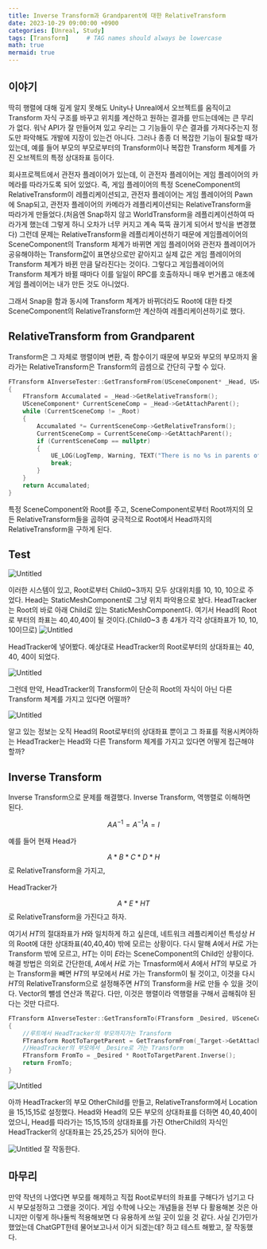 ```yaml
---
title: Inverse Transform과 Grandparent에 대한 RelativeTransform
date: 2023-10-29 09:00:00 +0900
categories: [Unreal, Study]
tags: [Transform]     # TAG names should always be lowercase
math: true
mermaid: true
---
```

## 이야기
딱히 행렬에 대해 깊게 알지 못해도 Unity나 Unreal에서 오브젝트를 움직이고 Transform 자식 구조를 바꾸고 위치를 계산하고 원하는 결과를 만드는데에는 큰 무리가 없다. 워낙 API가 잘 만들어져 있고 우리는 그 기능들이 무슨 결과를 가져다주는지 정도만 파악해도 개발에 지장이 있는건 아니다. 그러나 종종 더 복잡한 기능이 필요할 때가 있는데, 예를 들어 부모의 부모로부터의 Transform이나 복잡한 Transform 체계를 가진 오브젝트의 특정 상대좌표 등이다.

회사프로젝트에서 관전자 플레이어가 있는데, 이 관전자 플레이어는 게임 플레이어의 카메라를 따라가도록 되어 있었다. 즉, 게임 플레이어의 특정 SceneComponent의 RelativeTransform이 레플리케이션되고, 관전자 플레이어는 게임 플레이어의 Pawn에 Snap되고, 관전자 플레이어의 카메라가 레플리케이션되는 RelativeTransform을 따라가게 만들었다.(처음엔 Snap하지 않고 WorldTransform을 레플리케이션하여 따라가게 했는데 그렇게 하니 오차가 너무 커지고 계속 뚝뚝 끊기게 되어서 방식을 변경했다) 그런데 문제는 RelativeTransform을 레플리케이션하기 때문에 게임플레이어의 SceneComponent의 Transform 체계가 바뀌면 게임 플레이어와 관전자 플레이어가 공유해야하는 Transform값이 표면상으로만 같아지고 실제 값은 게임 플레이어의 Transform 체계가 바뀐 만큼 달라진다는 것이다. 그렇다고 게임플레이어의 Transform 체계가 바뀔 때마다 이를 일일이 RPC를 호출하자니 매우 번거롭고 애초에 게임 플레이어는 내가 만든 것도 아니었다.

그래서 Snap을 함과 동시에 Transform 체계가 바뀌더라도 Root에 대한 타겟 SceneComponent의 RelativeTransform만 계산하여 레플리케이션하기로 했다.

## RelativeTransform from Grandparent
Transform은 그 자체로 행렬이며 변환, 즉 함수이기 때문에 부모와 부모의 부모까지 올라가는 RelativeTransform은 Transform의 곱셈으로 간단히 구할 수 있다.

```cpp
FTransform AInverseTester::GetTransformFrom(USceneComponent* _Head, USceneComponent* _Root)
{
	FTransform Accumalated = _Head->GetRelativeTransform();
	USceneComponent* CurrentSceneComp = _Head->GetAttachParent();
	while (CurrentSceneComp != _Root)
	{
		Accumalated *= CurrentSceneComp->GetRelativeTransform();
		CurrentSceneComp = CurrentSceneComp->GetAttachParent();
		if (CurrentSceneComp == nullptr)
		{
			UE_LOG(LogTemp, Warning, TEXT("There is no %s in parents of %s"), *(_Root->GetName()), *(_Head->GetName()));
			break;
		}
	}
	return Accumalated;
}
```
특정 SceneComponent와 Root를 주고, SceneComponent로부터 Root까지의 모든 RelativeTransform들을 곱하여 궁극적으로 Root에서 Head까지의 RelativeTransform을 구하게 된다.

## Test

![Untitled](/assets/InverseTransform/TransformSystem.png)

이러한 시스템이 있고, Root로부터 Child0~3까지 모두 상대위치를 10, 10, 10으로 주었다. Head는 StaticMeshComponent로 그냥 위치 파악용으로 놨다. HeadTracker는 Root의 바로 아래 Child로 있는 StaticMeshComponent다. 여기서 Head의 Root로 부터의 좌표는 40,40,40이 될 것이다.(Child0~3 총 4개가 각각 상대좌표가 10, 10, 10이므로)
![Untitled](/assets/InverseTransform/TransformSystem2.png)

HeadTracker에 넣어봤다. 예상대로 HeadTracker의 Root로부터의 상대좌표는 40, 40, 40이 되었다.

![Untitled](/assets/InverseTransform/TransformSystem3.png)

그런데 만약, HeadTracker의 Transform이 단순히 Root의 자식이 아닌 다른 Transform 체계를 가지고 있다면 어떨까? 

![Untitled](/assets/InverseTransform/InverseTransform0.png)

알고 있는 정보는 오직 Head의 Root로부터의 상대좌표 뿐이고 그 좌표를 적용시켜야하는 HeadTracker는 Head와 다른 Transform 체계를 가지고 있다면 어떻게 접근해야할까?

## Inverse Transform

Inverse Transform으로 문제를 해결했다. Inverse Transform, 역행렬로 이해하면 된다.

$$ AA^{-1} = A^{-1}A = I $$

예를 들어 현재 Head가

$$A * B * C * D * H$$ 로 RelativeTransform을 가지고,

HeadTracker가

$$A * E * HT$$ 로 RelativeTransform을 가진다고 하자.

여기서 $HT$의 절대좌표가 $H$와 일치하게 하고 싶은데, 네트워크 레플리케이션 특성상 $H$의 Root에 대한 상대좌표(40,40,40) 밖에 모르는 상황이다. 다시 말해 $A$에서 $H$로 가는 Transform 밖에 모르고, $HT$는 이미 $E$라는 SceneComponent의 Child인 상황이다. 해결 방법은 의외로 간단한데, $A$에서 $H$로 가는 Trnasform에서 $A$에서 $HT$의 부모로 가는 Transform을 빼면 $HT$의 부모에서 $H$로 가는 Transform이 될 것이고, 이것을 다시 $HT$의 RelativeTransform으로 설정해주면 $HT$의 Transform을 $H$로 만들 수 있을 것이다. Vector의 뺄셈 연산과 똑같다. 다만, 이것은 행렬이라 역행렬을 구해서 곱해줘야 된다는 것만 다르다.

```cpp
FTransform AInverseTester::GetTransformTo(FTransform _Desired, USceneComponent* _Target, USceneComponent* _Root)
{
	//루트에서 HeadTracker의 부모까지가는 Transform
	FTransform RootToTargetParent = GetTransformFrom(_Target->GetAttachParent(), _Root);
	//HeadTracker의 부모에서 _Desire로 가는 Transform
	FTransform FromTo = _Desired * RootToTargetParent.Inverse();
	return FromTo;
}
```

![Untitled](/assets/InverseTransform/InverseTransform1.png)

아까 HeadTracker의 부모 OtherChild를 만들고, RelativeTransform에서 Location을 15,15,15로 설정했다. Head와 Head의 모든 부모의 상대좌표를 더하면 40,40,40이었으니, Head를 따라가는 15,15,15의 상대좌표를 가진 OtherChild의 자식인 HeadTracker의 상대좌표는 25,25,25가 되어야 한다.

![Untitled](/assets/InverseTransform/InverseTransform2.png)
잘 작동한다.

## 마무리
만약 작년의 나였다면 부모를 해제하고 직접 Root로부터의 좌표를 구해다가 넘기고 다시 부모설정하고 그랬을 것이다. 게임 수학에 나오는 개념들을 전부 다 활용해본 것은 아니지만 이렇게 하나둘씩 적용해보면 다 유용하게 쓰일 곳이 있을 것 같다. 사실 긴가민가 했었는데 ChatGPT한테 물어보고나서 이거 되겠는데? 하고 테스트 해봤고, 잘 작동했다.